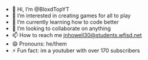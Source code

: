 - 👋 Hi, I’m @BloxdTopYT
- 👀 I’m interested in creating games for all to play
- 🌱 I’m currently learning how to code better
- 💞️ I’m looking to collaborate on anything
- 📫 How to reach me jnhowell30@students.wfisd.net
- 😄 Pronouns: he/them
- ⚡ Fun fact: im a youtuber with over 170 subscribers

<!---
BloxdTopYT/BloxdTopYT is a ✨ special ✨ repository because its `README.md` (this file) appears on your GitHub profile.
You can click the Preview link to take a look at your changes.
--->
